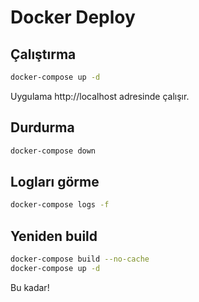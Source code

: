# Docker Deploy

## Çalıştırma

```bash
docker-compose up -d
```

Uygulama http://localhost adresinde çalışır.

## Durdurma

```bash
docker-compose down
```

## Logları görme

```bash
docker-compose logs -f
```

## Yeniden build

```bash
docker-compose build --no-cache
docker-compose up -d
```

Bu kadar!